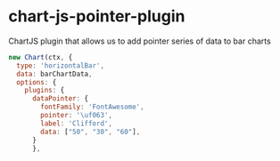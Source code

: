 # chart-js-pointer-plugin
ChartJS plugin that allows us to add pointer series of data to bar charts


```javascript
new Chart(ctx, {
  type: 'horizontalBar',
  data: barChartData,
  options: {
    plugins: {
      dataPointer: {
        fontFamily: 'FontAwesome',
        pointer: '\uf063',
        label: 'Clifford',
        data: ["50", "30", "60"],
      }
      },
```
